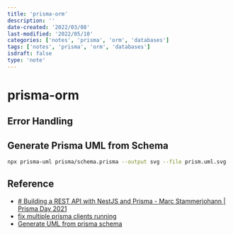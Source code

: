 ```yaml
---
title: 'prisma-orm'
description: ''
date-created: '2022/03/08'
last-modified: '2022/05/10'
categories: ['notes', 'prisma', 'orm', 'databases']
tags: ['notes', 'prisma', 'orm', 'databases']
isdraft: false
type: 'note'
---
```


# prisma-orm

## Error Handling

## Generate Prisma UML from Schema

```sh
npx prisma-uml prisma/schema.prisma --output svg --file prism.uml.svg
```

## Reference

- [# Building a REST API with NestJS and Prisma - Marc Stammerjohann | Prisma Day 2021](https://www.youtube.com/watch?v=mmbd5hcQUaY)
- [fix multiple prisma clients running](https://flaviocopes.com/prisma-fix-initialize-yet-vercel/)
- [Generate UML from prisma schema](https://github.com/emyann/prisma-uml)
